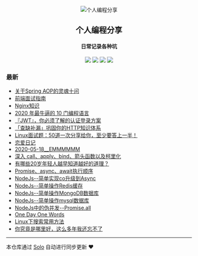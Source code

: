 <p align="center"><img alt="个人编程分享" src="https://www.xiaozao520.cn/static/logo2.ico"></p><h2 align="center">
个人编程分享
</h2>

<h4 align="center">日常记录各种坑</h4>
<p align="center"><a title="个人编程分享" target="_blank" href="https://github.com/liangzhaoliang95/solo-blog"><img src="https://img.shields.io/github/last-commit/liangzhaoliang95/solo-blog.svg?style=flat-square&color=FF9900"></a>
<a title="GitHub repo size in bytes" target="_blank" href="https://github.com/liangzhaoliang95/solo-blog"><img src="https://img.shields.io/github/repo-size/liangzhaoliang95/solo-blog.svg?style=flat-square"></a>
<a title="Solo Version" target="_blank" href="https://github.com/88250/solo/releases"><img src="https://img.shields.io/badge/solo-4.3.0-f1e05a.svg?style=flat-square&color=blueviolet"></a>
<a title="Hits" target="_blank" href="https://github.com/88250/hits"><img src="https://hits.b3log.org/liangzhaoliang95/solo-blog.svg"></a></p>

### 最新

* [关于Spring AOP的灵魂十问](http://0.0.0.0/articles/2020/09/09/1599613727655.html)
* [前端面试指南](http://0.0.0.0/articles/2020/08/28/1598607282631.html)
* [Nginx知识](http://0.0.0.0/articles/2020/08/24/1598231403151.html)
* [2020 年最牛逼的 10 门编程语言](http://0.0.0.0/articles/2020/08/21/1597973283154.html)
* [『JWT』，你必须了解的认证登录方案](http://0.0.0.0/articles/2020/08/20/1597887680480.html)
* [「查缺补漏」巩固你的HTTP知识体系](http://0.0.0.0/articles/2020/08/08/1596877693558.html)
* [Linux面试题：50道一次分享给你，至少要答上一半！](http://0.0.0.0/articles/2020/06/06/1591425862450.html)
* [恋爱日记](http://0.0.0.0/articles/2020/05/27/1590579451591.html)
* [2020-05-18__EMMMMMM](http://0.0.0.0/articles/2020/05/26/1590458696820.html)
* [深入 call、apply、bind、箭头函数以及柯里化](http://0.0.0.0/articles/2020/05/06/1588765834924.html)
* [有哪些20岁年轻人越早知道越好的道理？](http://0.0.0.0/articles/2020/03/03/1583202423637.html)
* [Promise、async、await执行顺序](http://0.0.0.0/articles/2019/12/26/1577346362517.html)
* [NodeJs--简单实现co升级到Async](http://0.0.0.0/articles/2019/12/14/1576311999409.html)
* [NodeJs--简单操作Redis缓存](http://0.0.0.0/articles/2019/12/12/1576139444563.html)
* [NodeJs--简单操作MongoDB数据库](http://0.0.0.0/articles/2019/12/12/1576123246925.html)
* [NodeJs--简单操作mysql数据库](http://0.0.0.0/articles/2019/12/12/1576123072715.html)
* [NodeJs中的伪并发--Promise.all](http://0.0.0.0/articles/2019/12/12/1576119306429.html)
* [One Day One Words](http://0.0.0.0/articles/2019/11/20/1574212816052.html)
* [Linux下搜索常用方法](http://0.0.0.0/articles/2019/11/19/1574130801050.html)
* [你究竟是哪里好，这么多年我还忘不了 ](http://0.0.0.0/articles/2019/11/14/1573697345203.html)



---

本仓库通过 [Solo](https://github.com/88250/solo) 自动进行同步更新 ❤️ 